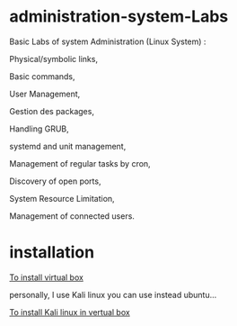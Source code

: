 # administration-system-Labs
Basic Labs of system Administration (Linux System) :

Physical/symbolic links,

Basic commands,

User Management,

Gestion des packages,

Handling GRUB,

systemd and unit management,

Management of regular tasks by cron,

Discovery of open ports,

System Resource Limitation,

Management of connected users.

# installation

[To install virtual box](https://www.youtube.com/watch?v=x5MhydijWmc)

personally, I use Kali linux you can use instead ubuntu...

[To install Kali linux in vertual box ](https://www.youtube.com/watch?v=irGTD6jmYhc)
